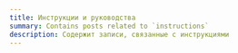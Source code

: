 ```yaml
---
title: Инструкции и руководства
summary: Contains posts related to `instructions`
description: Содержит записи, связанные с инструкциями
---
```

